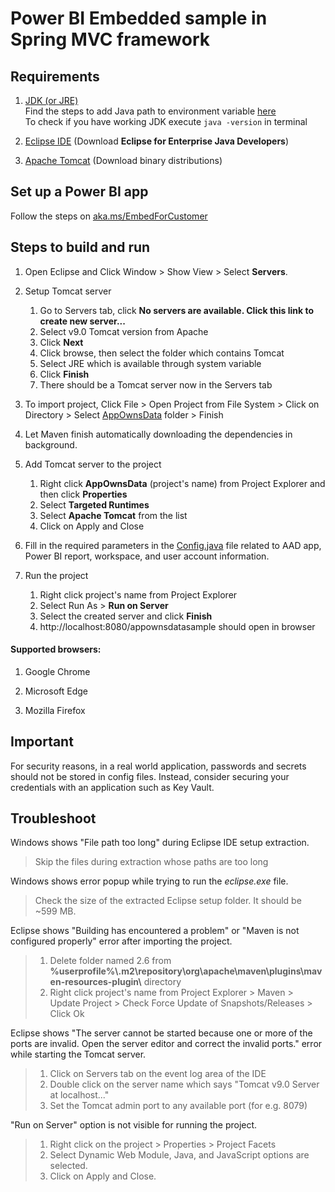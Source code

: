 # Power BI Embedded sample in Spring MVC framework

## Requirements

1. [JDK (or JRE)](https://www.oracle.com/java/technologies/javase/javase-jdk8-downloads.html)<br/>
Find the steps to add Java path to environment variable [here](https://docs.oracle.com/javase/7/docs/webnotes/install/windows/jdk-installation-windows.html#path)<br/>
    To check if you have working JDK execute `java -version` in terminal

2. [Eclipse IDE](https://www.eclipse.org/downloads/packages/) (Download **Eclipse for Enterprise Java Developers**)

3. [Apache Tomcat](https://tomcat.apache.org/download-90.cgi) (Download binary distributions)

## Set up a Power BI app

Follow the steps on [aka.ms/EmbedForCustomer](https://aka.ms/embedforcustomer)

## Steps to build and run

1. Open Eclipse and Click Window > Show View > Select __Servers__.

2. Setup Tomcat server
    1. Go to Servers tab, click __No servers are available. Click this link to create new server...__
    2. Select v9.0 Tomcat version from Apache
    3. Click __Next__
    4. Click browse, then select the folder which contains Tomcat
    5. Select JRE which is available through system variable
    6. Click __Finish__
    7. There should be a Tomcat server now in the Servers tab

1. To import project,
Click File > Open Project from File System > Click on Directory > Select [AppOwnsData](./) folder > Finish

2. Let Maven finish automatically downloading the dependencies in background.

3. Add Tomcat server to the project
    1. Right click __AppOwnsData__ (project's name) from Project Explorer and then click __Properties__
    2. Select __Targeted Runtimes__
    3. Select __Apache Tomcat__ from the list
    4. Click on Apply and Close

4. Fill in the required parameters in the [Config.java](./src/main/java/com/embedsample/appownsdata/config/Config.java) file related to AAD app, Power BI report, workspace, and user account information.

5. Run the project
    1. Right click project's name from Project Explorer
    2. Select Run As > __Run on Server__
    3. Select the created server and click __Finish__
    4. http://localhost:8080/appownsdatasample should open in browser

#### Supported browsers:

1. Google Chrome

2. Microsoft Edge

3. Mozilla Firefox

## Important

For security reasons, in a real world application, passwords and secrets should not be stored in config files. Instead, consider securing your credentials with an application such as Key Vault.

## Troubleshoot

Windows shows "File path too long" during Eclipse IDE setup extraction.

> Skip the files during extraction whose paths are too long

Windows shows error popup while trying to run the *eclipse.exe* file.

> Check the size of the extracted Eclipse setup folder. It should be ~599 MB.

Eclipse shows "Building has encountered a problem" or "Maven is not configured properly" error after importing the project.

> 1. Delete folder named 2.6 from __%userprofile%\\.m2\repository\org\apache\maven\plugins\maven-resources-plugin\\__ directory
> 2. Right click project's name from Project Explorer > Maven > Update Project > Check Force Update of Snapshots/Releases > Click Ok

Eclipse shows "The server cannot be started because one or more of the ports are invalid. Open the server editor and correct the invalid ports." error while starting the Tomcat server.

> 1. Click on Servers tab on the event log area of the IDE
> 2. Double click on the server name which says "Tomcat v9.0 Server at localhost..."
> 3. Set the Tomcat admin port to any available port (for e.g. 8079)

"Run on Server" option is not visible for running the project.

> 1. Right click on the project > Properties > Project Facets
> 2. Select Dynamic Web Module, Java, and JavaScript options are selected.
> 3. Click on Apply and Close.
